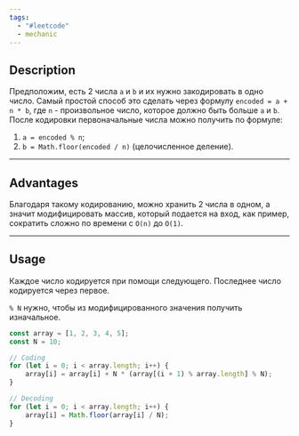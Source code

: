 ```yaml
---
tags:
  - "#leetcode"
  - mechanic
---
```

## Description

Предположим, есть 2 числа `a` и `b` и их нужно закодировать в одно число. Самый простой способ это сделать через формулу `encoded = a + n * b`, где `n` - произвольное число, которое должно быть больше `a` и `b`. После кодировки первоначальные числа можно получить по формуле:
1. `a = encoded % n`;
2. `b = Math.floor(encoded / n)` (целочисленное деление).

---
## Advantages

Благодаря такому кодированию, можно хранить 2 числа в одном, а значит модифицировать массив, который подается на вход, как пример, сократить сложно по времени с `O(n)` до `O(1)`.

---
## Usage

Каждое число кодируется при помощи следующего. Последнее число кодируется через первое.

`% N` нужно, чтобы из модифицированного значения получить изначальное.

```js
const array = [1, 2, 3, 4, 5];
const N = 10;

// Coding
for (let i = 0; i < array.length; i++) {
    array[i] = array[i] + N * (array[(i + 1) % array.length] % N);
}

// Decoding
for (let i = 0; i < array.length; i++) {
    array[i] = Math.floor(array[i] / N);
}
```


